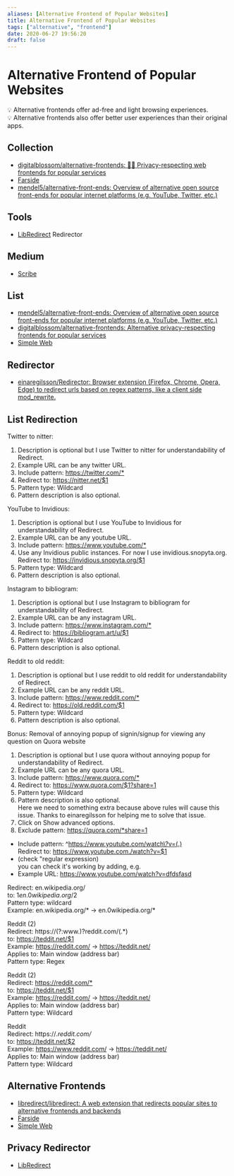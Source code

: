 ```yaml
---
aliases: [Alternative Frontend of Popular Websites]
title: Alternative Frontend of Popular Websites
tags: ["alternative", "frontend"]
date: 2020-06-27 19:56:20
draft: false
---
```


# Alternative Frontend of Popular Websites

💡 Alternative frontends offer ad-free and light browsing experiences.  
💡 Alternative frontends also offer better user experiences than their original apps.

## Collection

- [digitalblossom/alternative-frontends: 🔐🌐 Privacy-respecting web frontends for popular services](https://github.com/digitalblossom/alternative-frontends#quora)
- [Farside](https://farside.link/)
- [mendel5/alternative-front-ends: Overview of alternative open source front-ends for popular internet platforms (e.g. YouTube, Twitter, etc.)](https://github.com/mendel5/alternative-front-ends)

## Tools

- [LibRedirect](https://libredirect.github.io/) Redirector

## Medium

- [Scribe](https://scribe.rip/)

## List

- [mendel5/alternative-front-ends: Overview of alternative open source front-ends for popular internet platforms (e.g. YouTube, Twitter, etc.)](https://github.com/mendel5/alternative-front-ends)
- [digitalblossom/alternative-frontends: Alternative privacy-respecting frontends for popular services](https://github.com/digitalblossom/alternative-frontends)
- [Simple Web](https://simple-web.org/)

## Redirector

- [einaregilsson/Redirector: Browser extension (Firefox, Chrome, Opera, Edge) to redirect urls based on regex patterns, like a client side mod_rewrite.](https://github.com/einaregilsson/Redirector)

## List Redirection

Twitter to nitter:

1. Description is optional but I use Twitter to nitter for understandability of Redirect.
2. Example URL can be any twitter URL.
3. Include pattern: <https://twitter.com/*>
4. Redirect to: <https://nitter.net/$1>
5. Pattern type: Wildcard
6. Pattern description is also optional.

 

YouTube to Invidious:

1. Description is optional but I use YouTube to Invidious for understandability of Redirect.
2. Example URL can be any youtube URL.
3. Include pattern: <https://www.youtube.com/*>
4. Use any Invidious public instances. For now I use invidious.snopyta.org.  
Redirect to: <https://invidious.snopyta.org/$1>
5. Pattern type: Wildcard
6. Pattern description is also optional.

 

Instagram to bibliogram:

1. Description is optional but I use Instagram to bibliogram for understandability of Redirect.
2. Example URL can be any instagram URL.
3. Include pattern: <https://www.instagram.com/*>
4. Redirect to: <https://bibliogram.art/u/$1>
5. Pattern type: Wildcard
6. Pattern description is also optional.

 

Reddit to old reddit:

1. Description is optional but I use reddit to old reddit for understandability of Redirect.
2. Example URL can be any reddit URL.
3. Include pattern: <https://www.reddit.com/*>
4. Redirect to: <https://old.reddit.com/$1>
5. Pattern type: Wildcard
6. Pattern description is also optional.

 

Bonus: Removal of annoying popup of signin/signup for viewing any question on Quora website

1. Description is optional but I use quora without annoying popup for understandability of Redirect.
2. Example URL can be any quora URL.
3. Include pattern: <https://www.quora.com/*>
4. Redirect to: <https://www.quora.com/$1?share=1>
5. Pattern type: Wildcard
6. Pattern description is also optional.  
Here we need to something extra because above rules will cause this issue. Thanks to einaregilsson for helping me to solve that issue.
7. Click on Show advanced options.
8. Exclude pattern: <https://quora.com/*share=1>

- Include pattern: ^<https://www.youtube.com/watch\?v=(.)>  
Redirect to: <https://www.youtube.com./watch?v=$1>
- (check "regular expression)  
you can check it's working by adding, e.g.
- Example URL: <https://www.youtube.com/watch?v=dfdsfasd>

Redirect: en.wikipedia.org/  
to: $1en.0wikipedia.org/$2  
Pattern type: wildcard  
Example: en.wikipedia.org/* → en.0wikipedia.org/*

Reddit (2)  
Redirect: https://(?:www\.)?reddit.com/(.*)  
to: <https://teddit.net/$1>  
Example: <https://reddit.com/> → <https://teddit.net/>  
Applies to: Main window (address bar)  
Pattern type: Regex

Reddit (2)  
Redirect: <https://reddit.com/*>  
to: <https://teddit.net/$1>  
Example: <https://reddit.com/> → <https://teddit.net/>  
Applies to: Main window (address bar)  
Pattern type: Wildcard

Reddit  
Redirect: https://*.reddit.com/*  
to: <https://teddit.net/$2>  
Example: <https://www.reddit.com/> → <https://teddit.net/>  
Applies to: Main window (address bar)  
Pattern type: Wildcard

## Alternative Frontends

- [libredirect/libredirect: A web extension that redirects popular sites to alternative frontends and backends](https://github.com/libredirect/libredirect)
- [Farside](https://farside.link/)
- [Simple Web](https://simple-web.org/)

## Privacy Redirector

- [LibRedirect](https://libredirect.github.io/)
